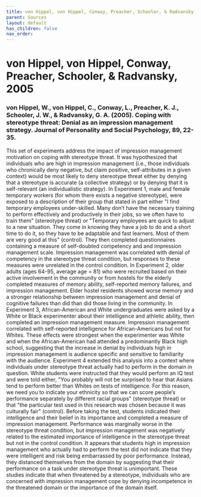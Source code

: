```yaml
---
title: von Hippel, von Hippel, Conway, Preacher, Schooler, & Radvansky, 2005
parent: Sources
layout: default
has_children: false
nav_order: 
---
```


# von Hippel, von Hippel, Conway, Preacher, Schooler, & Radvansky, 2005

### von Hippel, W., von Hippel, C., Conway, L., Preacher, K. J., Schooler, J. W., & Radvansky, G. A. (2005). Coping with stereotype threat: Denial as an impression management strategy. Journal of Personality and Social Psychology, 89, 22-35.

This set of experiments address the impact of impression management motivation on coping with stereotype threat. It was hypothesized that individuals who are high in impression management (i.e., those individuals who chronically deny negative, but claim positive, self-attributes in a given context) would be most likely to deny stereotype threat either by denying that a stereotype is accurate (a collective strategy) or by denying that it is self-relevant (an individualistic strategy). In Experiment 1, male and female temporary workers (for whom there exists a negative stereotype), were exposed to a description of their group that stated in part either "I find temporary employees under-skilled. Many don’t have the necessary training to perform effectively and productively in their jobs, so we often have to train them" (stereotype threat) or "Temporary employees are quick to adjust to a new situation. They come in knowing they have a job to do and a short time to do it, so they have to be adaptable and fast learners. Most of them are very good at this" (control). They then completed questionnaires containing a measure of self-doubted competency and and impression management scale. Impression management was correlated with denial of competency in the stereotype threat condition, but responses to these measures were unrelated in the control condition. In Experiment 2, older adults (ages 64-95, average age = 81) who were recruited based on their active involvement in the community or from hostels for the elderly completed measures of memory ability, self-reported memory failures, and impression management. Elder hostel residents showed worse memory and a stronger relationship between impression management and denial of cognitive failures than did than did those living in the community. In Experiment 3, African-American and White undergraduates were asked by a White or Black experimenter about their intelligence and athletic ability, then completed an impression management measure. Impression management correlated with self-reported intelligence for African-Americans but not for Whites. These effects were strongest when the experimenter was White and when the African-American had attended a predominantly Black high school, suggesting that the increase in denial by individuals high in impression management is audience specific and sensitive to familiarity with the audience. Experiment 4 extended this analysis into a context where individuals under stereotype threat actually had to perform in the domain in question. White students were instructed that they would perform an IQ test and were told either, "You probably will not be surprised to hear that Asians tend to perform better than Whites on tests of intelligence. For this reason, we need you to indicate your ethnicity so that we can score people’s performance separately by different racial groups" (stereotype threat) or that "the particular test used in this research was chosen because it was culturally fair" (control). Before taking the test, students indicated their intelligence and their belief in its importance and completed a measure of impression management. Performance was marginally worse in the stereotype threat condition, but impression management was negatively related to the estimated importance of intelligence in the stereotype threat but not in the control condition. It appears that students high in impression management who actually had to perform the test did not indicate that they were intelligent and risk being embarrassed by poor performance. Instead, they distanced themselves from the domain by suggesting that their performance on a task under stereotype threat is unimportant. These studies indicate that when threatened by a stereotype, individuals who are concerned with impression management cope by denying incompetence in the threatened domain or the importance of the domain itself.
